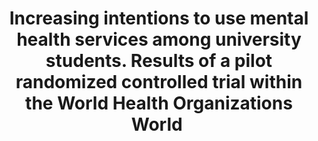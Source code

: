 --- 
abstract: '' 
authors: 
 - admin
 -  franke
 -  kaehlke
 -  AM Küchler
 -  R Bruffaerts
 -  P Mortier
 -  ...
doi: '' 
featured: false 
publication: '*International journal of methods in psychiatric research*, 161' 
publication_short: '' 
publishDate: '2019-01-01' 
title: 'Increasing intentions to use mental health services among university students. Results of a pilot randomized controlled trial within the World Health Organizations World ' 
url_code: '' 
url_dataset: '' 
url_pdf: '' 
url_poster: '' 
url_project: '' 
url_slides: '' 
url_source: '' 
url_video: '' 
---